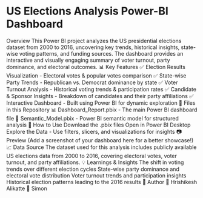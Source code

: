 # US Elections Analysis Power-BI Dashboard
Overview
This Power BI project analyzes the US presidential elections dataset from 2000 to 2016, uncovering key trends, historical insights, state-wise voting patterns, and funding sources. The dashboard provides an interactive and visually engaging summary of voter turnout, party dominance, and electoral outcomes.
📊 Key Features
✅ Election Results Visualization - Electoral votes & popular votes comparison
✅ State-wise Party Trends - Republican vs. Democrat dominance by state
✅ Voter Turnout Analysis - Historical voting trends & participation rates
✅ Candidate & Sponsor Insights - Breakdown of candidates and their party affiliations
✅ Interactive Dashboard - Built using Power BI for dynamic exploration
📂 Files in this Repository
📊 Dashboard_Report.pbix - The main Power BI dashboard file
📑 Semantic_Model.pbix - Power BI semantic model for structured analysis
🚀 How to Use
Download the .pbix files
Open in Power BI Desktop
Explore the Data - Use filters, slicers, and visualizations for insights
📷 Preview
(Add a screenshot of your dashboard here for a better showcase!)
📈 Data Source
The dataset used for this analysis includes publicly available US elections data from 2000 to 2016, covering electoral votes, voter turnout, and party affiliations.
💡 Learnings & Insights
The shift in voting trends over different election cycles
State-wise party dominance and electoral vote distribution
Voter turnout trends and participation insights
Historical election patterns leading to the 2016 results
📌 Author
👤 Hrishikesh Alikatte
👤 Simon
